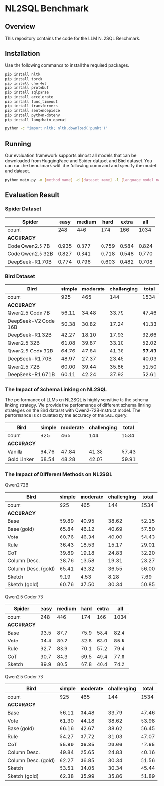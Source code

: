 # NL2SQL Benchmark

## Overview

This repository contains the code for the LLM NL2SQL Benchmark. 

## Installation

Use the following commands to install the required packages.

```sh
pip install nltk
pip install torch
pip install chardet
pip install protobuf
pip install sqlparse
pip install accelerate
pip install func_timeout
pip install transformers
pip install sentencepiece
pip install python-dotenv
pip install langchain_openai

python -c "import nltk; nltk.download('punkt')"
```

## Running

Our evaluation framework supports almost all models that can be downloaded from HuggingFace and Spider dataset and Bird dataset. You can run the benchmark with the following command and specify the model and dataset.

```sh
python main.py -m [method_name] -d [dataset_name] -l [language_model_name] -s [schema_linking_strategy]
```

## Evaluation Result

### Spider Dataset


| **Spider**           | easy | medium | hard | extra | all |
|----------------------|------|--------|------|-------|-----|
| count                | 248  | 446    | 174  | 166   | 1034|
| **ACCURACY**         |      |        |      |       |     |
| Code Qwen2.5 7B      | 0.935| 0.877  | 0.759| 0.584 |0.824|
| Code Qwen2.5 32B     | 0.827| 0.841  | 0.718| 0.548 |0.770|
| DeepSeek-R1 70B      | 0.774| 0.796  | 0.603| 0.482 |0.708|

### Bird Dataset

| **Bird**             | simple | moderate | challenging | total |
|----------------------|--------|----------|-------------|-------|
| count                | 925    | 465      | 144         | 1534  |
| **ACCURACY**         |        |          |             |       |
| Qwen2.5 Code 7B      | 56.11  | 34.48    | 33.79       | 47.46 |
| DeepSeek-V2 Code 16B | 50.38  | 30.82    | 17.24       | 41.33 |
| DeepSeek-R1 32B      | 42.27  | 18.10    | 17.93       | 32.66 |
| Qwen2.5 32B          | 61.08  | 39.87    | 33.10       | 52.02 |
| Qwen2.5 Code 32B     | 64.76  | 47.84    | 41.38       | **57.43** |
| DeepSeek-R1 70B      | 48.97  | 27.37    | 23.45       | 40.03 |
| Qwen2.5 72B          | 60.00  | 39.44    | 35.86       | 51.50 |
| DeepSeek-R1 671B     | 60.11  | 42.24    | 37.93       | 52.61 |

### The Impact of Schema Linking on NL2SQL

The performance of LLMs on NL2SQL is highly sensitive to the schema linking strategy. We provide the performance of different schema linking strategies on the Bird dataset with Qwen2-72B-Instruct model. The performance is calculated by the accuracy of the SQL query.

| **Bird**                 | simple | moderate | challenging | total |
|--------------------------|--------|----------|-------------|-------|
| count                    | 925    | 465      | 144         | 1534  |
| **ACCURACY**             |        |          |             |       |
| Vanilla                  | 64.76  | 47.84    | 41.38       | 57.43 |
| Gold Linker              | 68.54  | 48.28    | 42.07       | 59.91 |

### The Impact of Different Methods on NL2SQL

Qwen2 72B

| **Bird**             | simple | moderate | challenging | total |
|----------------------|--------|----------|-------------|-------|
| count                | 925    | 465      | 144         | 1534  |
| **ACCURACY**         |        |          |             |       |
| Base                 | 59.89  | 40.95    | 38.62       | 52.15 |
| Base (gold)          | 65.84  | 46.12    | 40.69       | 57.50 |
| Vote                 | 60.76  | 46.34    | 40.00       | 54.43 |
| Rule                 | 36.43  | 18.53    | 15.17       | 29.01 |
| CoT                  | 39.89  | 19.18    | 24.83       | 32.20 |
| Column Desc.         | 28.76  | 13.58    | 19.31       | 23.27 |
| Column Desc. (gold)  | 65.41  | 43.32    | 36.55       | 56.00 |
| Sketch               | 9.19   | 4.53     | 8.28        | 7.69  |
| Sketch (gold)        | 60.76  | 37.50    | 30.34       | 50.85 |

Qwen2.5 Coder 7B

| **Spider**           | easy | medium | hard | extra | all |
|----------------------|------|--------|------|-------|-----|
| count                | 248  | 446    | 174  | 166   | 1034|
| **ACCURACY**         |      |        |      |       |     |
| Base                 | 93.5 |  87.7  | 75.9 | 58.4  | 82.4|
| Vote                 | 94.4 |  89.7  | 82.8 | 63.9  | 85.5|
| Rule                 | 92.7 |  83.9  | 70.1 | 57.2  | 79.4|
| CoT                  | 90.7 |  84.3  | 69.5 | 49.4  | 77.8|
| Sketch               | 89.9 |  80.5  | 67.8 | 40.4  | 74.2|

Qwen2.5 Coder 7B

| **Bird**             | simple | moderate | challenging | total |
|----------------------|--------|----------|-------------|-------|
| count                | 925    | 465      | 144         | 1534  |
| **ACCURACY**         |        |          |             |       |
| Base                 | 56.11  | 34.48    | 33.79       | 47.46 |
| Vote                 | 61.30  | 44.18    | 38.62       | 53.98 |
| Base (gold)          | 66.16  | 42.67    | 38.62       | 56.45 |
| Rule                 | 54.27  | 37.72    | 31.03       | 47.07 |
| CoT                  | 55.89  | 36.85    | 29.66       | 47.65 |
| Column Desc.         | 49.84  | 25.65    | 24.83       | 40.16 |
| Column Desc. (gold)  | 62.27  | 36.85    | 30.34       | 51.56 |
| Sketch               | 53.51  | 34.05    | 30.34       | 45.44 |
| Sketch (gold)        | 62.38  | 35.99    | 35.86       | 51.89 |
